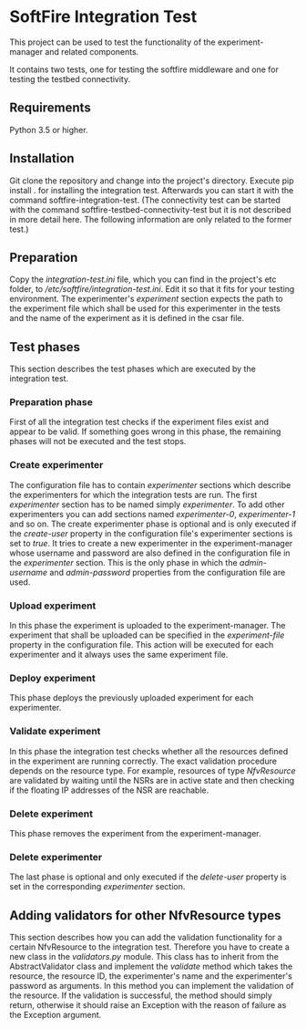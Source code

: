 SoftFire Integration Test
=========================

This project can be used to test the functionality of the
experiment-manager and related components.

It contains two tests, one for testing the softfire middleware and one
for testing the testbed connectivity.

Requirements
------------

Python 3.5 or higher.

Installation
------------

Git clone the repository and change into the project's directory.
Execute pip install . for installing the integration test. Afterwards
you can start it with the command softfire-integration-test. (The
connectivity test can be started with the command
softfire-testbed-connectivity-test but it is not described in more
detail here. The following information are only related to the former
test.)

Preparation
-----------

Copy the *integration-test.ini* file, which you can find in the
project's etc folder, to */etc/softfire/integration-test.ini*. Edit it
so that it fits for your testing environment. The experimenter's
*experiment* section expects the path to the experiment file which shall
be used for this experimenter in the tests and the name of the
experiment as it is defined in the csar file.

Test phases
-----------

This section describes the test phases which are executed by the
integration test.

### Preparation phase

First of all the integration test checks if the experiment files exist
and appear to be valid. If something goes wrong in this phase, the
remaining phases will not be executed and the test stops.

### Create experimenter

The configuration file has to contain *experimenter* sections which
describe the experimenters for which the integration tests are run. The
first *experimenter* section has to be named simply *experimenter*. To
add other experimenters you can add sections named *experimenter-0*,
*experimenter-1* and so on. The create experimenter phase is optional
and is only executed if the *create-user* property in the configuration
file's experimenter sections is set to *true*. It tries to create a new
experimenter in the experiment-manager whose username and password are
also defined in the configuration file in the *experimenter* section.
This is the only phase in which the *admin-username* and
*admin-password* properties from the configuration file are used.

### Upload experiment

In this phase the experiment is uploaded to the experiment-manager. The
experiment that shall be uploaded can be specified in the
*experiment-file* property in the configuration file. This action will
be executed for each experimenter and it always uses the same experiment
file.

### Deploy experiment

This phase deploys the previously uploaded experiment for each
experimenter.

### Validate experiment

In this phase the integration test checks whether all the resources
defined in the experiment are running correctly. The exact validation
procedure depends on the resource type. For example, resources of type
*NfvResource* are validated by waiting until the NSRs are in active
state and then checking if the floating IP addresses of the NSR are
reachable.

### Delete experiment

This phase removes the experiment from the experiment-manager.

### Delete experimenter

The last phase is optional and only executed if the *delete-user*
property is set in the corresponding *experimenter* section.

Adding validators for other NfvResource types
---------------------------------------------

This section describes how you can add the validation functionality for
a certain NfvResource to the integration test. Therefore you have to
create a new class in the *validators.py* module. This class has to
inherit from the AbstractValidator class and implement the *validate*
method which takes the resource, the resource ID, the experimenter's
name and the experimenter's password as arguments. In this method you
can implement the validation of the resource. If the validation is
successful, the method should simply return, otherwise it should raise
an Exception with the reason of failure as the Exception argument.
